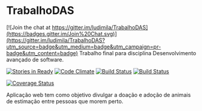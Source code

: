 
# TrabalhoDAS

[![Join the chat at https://gitter.im/ludimila/TrabalhoDAS](https://badges.gitter.im/Join%20Chat.svg)](https://gitter.im/ludimila/TrabalhoDAS?utm_source=badge&utm_medium=badge&utm_campaign=pr-badge&utm_content=badge)
Trabalho final para disciplina Desenvolvimento avançado de software.

[![Stories in Ready](https://badge.waffle.io/ludimila/TrabalhoDAS.png?label=ready&title=Ready)](https://waffle.io/ludimila/TrabalhoDAS)
[![Code Climate](https://codeclimate.com/github/ludimila/TrabalhoDAS/badges/gpa.svg)](https://codeclimate.com/github/ludimila/TrabalhoDAS)
[![Build Status](https://travis-ci.org/ludimila/TrabalhoDAS.svg?branch=master)](https://travis-ci.org/ludimila/TrabalhoDAS)
[![Build Status](https://drone.io/github.com/ludimila/TrabalhoDAS/status.png)](https://drone.io/github.com/ludimila/TrabalhoDAS/latest)

[![Coverage Status](https://coveralls.io/repos/ludimila/TrabalhoDAS/badge.svg?branch=master&service=github)](https://coveralls.io/github/ludimila/TrabalhoDAS?branch=master)

Aplicação web tem como objetivo divulgar a doação e adoção de animais de estimação entre pessoas que morem perto.
